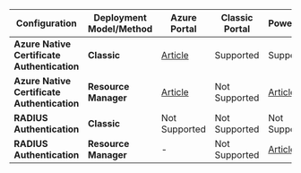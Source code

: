 **Configuration**| **Deployment Model/Method** | **Azure Portal** | **Classic Portal** | **PowerShell** |
| --- | --- | --- | --- | --- |
| **Azure Native Certificate Authentication** | **Classic** |[Article](../articles/vpn-gateway/vpn-gateway-howto-point-to-site-classic-azure-portal.md) |Supported |Supported |
| **Azure Native Certificate Authentication** | **Resource Manager** |[Article](../articles/vpn-gateway/vpn-gateway-howto-point-to-site-resource-manager-portal.md) |Not Supported |[Article](../articles/vpn-gateway/vpn-gateway-howto-point-to-site-rm-ps.md) |
| **RADIUS Authentication** | **Classic** | Not Supported | Not Supported | Not Supported |
| **RADIUS Authentication** | **Resource Manager** | - | Not Supported | [Article](point-to-site-how-to-radius-ps.md) |
